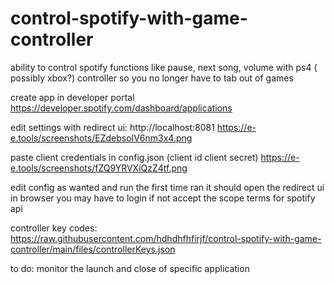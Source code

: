 # control-spotify-with-game-controller
ability to control spotify functions like pause, next song, volume with ps4 ( possibly xbox?) controller so you no longer have to tab out of games

create app in developer portal
https://developer.spotify.com/dashboard/applications

edit settings with redirect ui:
http://localhost:8081
https://e-e.tools/screenshots/EZdebsoIV6nm3x4.png

paste client credentials in config.json (client id client secret)
https://e-e.tools/screenshots/fZQ9YRVXiQzZ4tf.png

edit config as wanted and run the first time ran it should open the redirect ui in browser you may have to login if not accept the scope terms for spotify api

controller key codes:
https://raw.githubusercontent.com/hdhdhfhfirjf/control-spotify-with-game-controller/main/files/controllerKeys.json

to do:
monitor the launch and close of specific application
